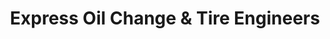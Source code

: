 ---
title: "Express Oil Change & Tire Engineers"
url: /daphne/express-oil-change-und-tire-engineers/
shop: Reifen
---